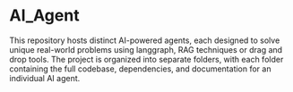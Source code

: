 # AI_Agent
This repository hosts distinct AI-powered agents, each designed to solve unique real-world problems using langgraph, RAG techniques or drag and drop tools. The project is organized into separate folders, with each folder containing the full codebase, dependencies, and documentation for an individual AI agent. 
